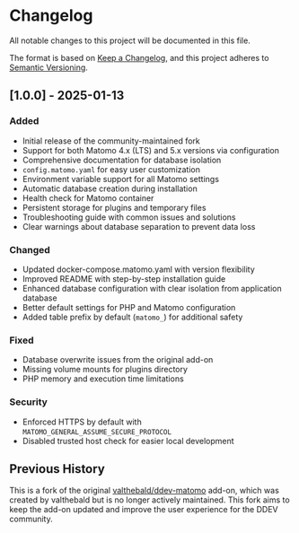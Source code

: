 # Changelog

All notable changes to this project will be documented in this file.

The format is based on [Keep a Changelog](https://keepachangelog.com/en/1.0.0/),
and this project adheres to [Semantic Versioning](https://semver.org/spec/v2.0.0.html).

## [1.0.0] - 2025-01-13

### Added
- Initial release of the community-maintained fork
- Support for both Matomo 4.x (LTS) and 5.x versions via configuration
- Comprehensive documentation for database isolation
- `config.matomo.yaml` for easy user customization
- Environment variable support for all Matomo settings
- Automatic database creation during installation
- Health check for Matomo container
- Persistent storage for plugins and temporary files
- Troubleshooting guide with common issues and solutions
- Clear warnings about database separation to prevent data loss

### Changed
- Updated docker-compose.matomo.yaml with version flexibility
- Improved README with step-by-step installation guide
- Enhanced database configuration with clear isolation from application database
- Better default settings for PHP and Matomo configuration
- Added table prefix by default (`matomo_`) for additional safety

### Fixed
- Database overwrite issues from the original add-on
- Missing volume mounts for plugins directory
- PHP memory and execution time limitations

### Security
- Enforced HTTPS by default with `MATOMO_GENERAL_ASSUME_SECURE_PROTOCOL`
- Disabled trusted host check for easier local development

## Previous History

This is a fork of the original [valthebald/ddev-matomo](https://github.com/valthebald/ddev-matomo) add-on, which was created by valthebald but is no longer actively maintained. This fork aims to keep the add-on updated and improve the user experience for the DDEV community.